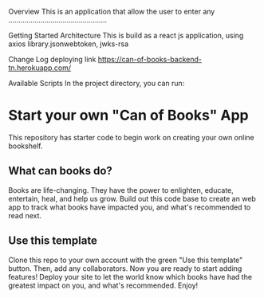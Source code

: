 Overview
This is an application that allow the user to enter any .................................................

Getting Started
Architecture
This is build as a react js application, using axios library.jsonwebtoken, jwks-rsa

Change Log
deploying link https://can-of-books-backend-tn.herokuapp.com/

Available Scripts
In the project directory, you can run:





# Start your own "Can of Books" App

This repository has starter code to begin work on creating your own online bookshelf.

## What can books do?

Books are life-changing. They have the power to enlighten, educate, entertain, heal, and help us grow. Build out this code base to create an web app to track what books have impacted you, and what's recommended to read next.

## Use this template

Clone this repo to your own account with the green "Use this template" button. Then, add any collaborators. Now you are ready to start adding features! Deploy your site to let the world know which books have had the greatest impact on you, and what's recommended. Enjoy!
